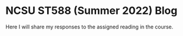 # NCSU ST588 (Summer 2022) Blog
Here I will share my responses to the assigned reading in the course.
